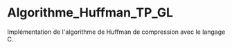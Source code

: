 # Algorithme_Huffman_TP_GL
Implémentation de l'algorithme de Huffman de compression avec le langage C.
